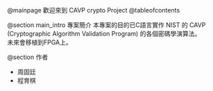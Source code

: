@mainpage 歡迎來到 CAVP crypto Project
@tableofcontents

@section main_intro 專案簡介
本專案的目的已C語言實作 NIST 的 CAVP (Cryptographic Algorithm Validation Program) 的各個密碼學演算法。 <br>
未來會移植到FPGA上。

@section 作者
- 周固廷
- 程育棋



